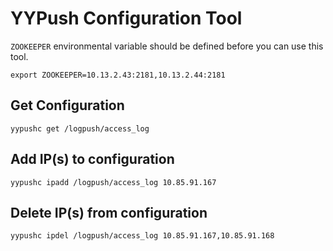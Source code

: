 # YYPush Configuration Tool

`ZOOKEEPER` environmental variable should be defined before you can use this tool.

```
export ZOOKEEPER=10.13.2.43:2181,10.13.2.44:2181
```

## Get Configuration

```
yypushc get /logpush/access_log
```

## Add IP(s) to configuration

```
yypushc ipadd /logpush/access_log 10.85.91.167
```

## Delete IP(s) from configuration

```
yypushc ipdel /logpush/access_log 10.85.91.167,10.85.91.168
```
